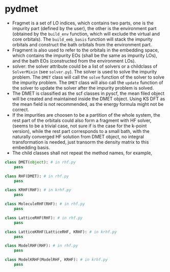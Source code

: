 # pydmet
- Fragmet is a set of LO indices, which contains two parts, one is the impurity part (defined by the user), 
  the other is the environment part (obtained by the `build_env` function, which will exclude the virtual
  and core orbitals). The `build_emb_basis` function will stack the impurity orbitals and construct the 
  bath orbitals from the environment part.
- Fragment is also used to refer to the orbitals in the embedding space, which contains the impurity EOs
  (shall be the same as impurity LOs), and the bath EOs (constructed from the environment LOs).
- solver: the solver attribute could be a list of solvers or a childclass of `SolverMixin` (see `solver.py`).
  The solver is used to solve the impurity problem. The `DMET` class will call the `solve` function of the 
  solver to solve the impurity problem. The `DMET` class will also call the `update` function of the solver 
  to update the solver after the impurity problem is solved.
- The DMET is classified as the scf classes in pyscf, the mean filed object will be created and maintained 
  inside the DMET object. Using KS DFT as the mean field is not recommended, as the energy formula might
  not be correct.
- If the impurities are choosen to be a partition of the whole system, the rest part of the orbitals could
  also form a fragment with HF solver, (seems to be a trivial case, not sure if is the case for the k-point 
  version), while the rest part corresponds to a small bath, with the naturally converged HF solution from
  DMET object, no integral transformation is needed, just transorm the density matrix to this embedding 
  basis.
- The child classes shall not repeat the method names, for example,
```python
class DMET(object): # in rhf.py
    pass

class RHF(DMET): # in rhf.py
    pass

class KRHF(RHF): # in krhf.py
    pass

class MoleculeRHF(RHF): # in rhf.py
    pass

class LatticeRHF(RHF): # in rhf.py
    pass

class LatticeKRHF(LatticeRHF, KRHF): # in krhf.py
    pass

class ModelRHF(RHF): # in rhf.py
    pass

class ModelKRHF(ModelRHF, KRHF): # in krhf.py
    pass
```